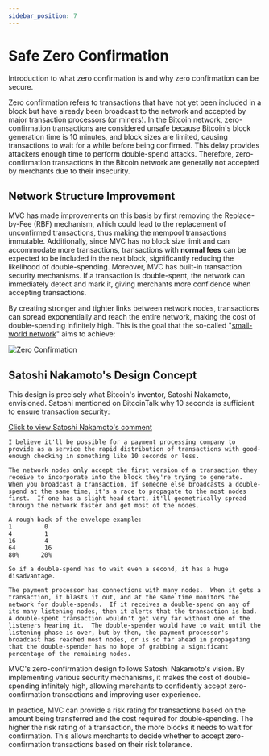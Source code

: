 ```yaml
---
sidebar_position: 7
---
```


# Safe Zero Confirmation

Introduction to what zero confirmation is and why zero confirmation can be secure.

Zero confirmation refers to transactions that have not yet been included in a block but have already been broadcast to
the network and accepted by major transaction processors (or miners). In the Bitcoin network, zero-confirmation
transactions are considered unsafe because Bitcoin's block generation time is 10 minutes, and block sizes are limited,
causing transactions to wait for a while before being confirmed. This delay provides attackers enough time to perform
double-spend attacks. Therefore, zero-confirmation transactions in the Bitcoin network are generally not accepted by
merchants due to their insecurity.

## Network Structure Improvement

MVC has made improvements on this basis by first removing the Replace-by-Fee (RBF) mechanism, which could lead to the
replacement of unconfirmed transactions, thus making the mempool transactions immutable. Additionally, since MVC has no
block size limit and can accommodate more transactions, transactions with **normal fees** can be expected to be included
in the next block, significantly reducing the likelihood of double-spending. Moreover, MVC has built-in transaction
security mechanisms. If a transaction is double-spent, the network can immediately detect and mark it, giving merchants
more confidence when accepting transactions.

By creating stronger and tighter links between network nodes, transactions can spread exponentially and reach the entire
network, making the cost of double-spending infinitely high. This is the goal that the
so-called "[small-world network](../../mining/concepts/small-world-model.md)" aims to achieve:

![Zero Confirmation](/img/zero-confirmation.png)

## Satoshi Nakamoto's Design Concept

This design is precisely what Bitcoin's inventor, Satoshi Nakamoto, envisioned. Satoshi mentioned on BitcoinTalk why 10
seconds is sufficient to ensure transaction security:

[Click to view Satoshi Nakamoto's comment](https://bitcointalk.org/index.php?topic=423.msg3819#msg3819)

```text
I believe it'll be possible for a payment processing company to provide as a service the rapid distribution of transactions with good-enough checking in something like 10 seconds or less.

The network nodes only accept the first version of a transaction they receive to incorporate into the block they're trying to generate.  When you broadcast a transaction, if someone else broadcasts a double-spend at the same time, it's a race to propagate to the most nodes first.  If one has a slight head start, it'll geometrically spread through the network faster and get most of the nodes.

A rough back-of-the-envelope example:
1         0
4         1
16        4
64        16
80%      20%

So if a double-spend has to wait even a second, it has a huge disadvantage.

The payment processor has connections with many nodes.  When it gets a transaction, it blasts it out, and at the same time monitors the network for double-spends.  If it receives a double-spend on any of its many listening nodes, then it alerts that the transaction is bad.  A double-spent transaction wouldn't get very far without one of the listeners hearing it.  The double-spender would have to wait until the listening phase is over, but by then, the payment processor's broadcast has reached most nodes, or is so far ahead in propagating that the double-spender has no hope of grabbing a significant percentage of the remaining nodes.
```

MVC's zero-confirmation design follows Satoshi Nakamoto's vision. By implementing various security mechanisms, it makes
the cost of double-spending infinitely high, allowing merchants to confidently accept zero-confirmation transactions and
improving user experience.

In practice, MVC can provide a risk rating for transactions based on the amount being transferred and the cost required
for double-spending. The higher the risk rating of a transaction, the more blocks it needs to wait for confirmation.
This allows merchants to decide whether to accept zero-confirmation transactions based on their risk tolerance.
